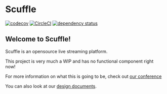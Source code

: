 # Scuffle

[![codecov](https://codecov.io/gh/ScuffleTV/scuffle/branch/main/graph/badge.svg?token=LJCYSZR4IV)](https://codecov.io/gh/ScuffleTV/scuffle)
[![CircleCI](https://dl.circleci.com/status-badge/img/gh/ScuffleTV/scuffle/tree/main.svg?style=svg)](https://dl.circleci.com/status-badge/redirect/gh/ScuffleTV/scuffle/tree/main)
[![dependency status](https://deps.rs/repo/github/ScuffleTV/scuffle/status.svg)](https://deps.rs/repo/github/ScuffleTV/scuffle)

## Welcome to Scuffle!

Scuffle is an opensource live streaming platform.

This project is very much a WIP and has no functional component right now!

For more information on what this is going to be, check out [our conference](https://www.youtube.com/watch?v=QvQpMRkzoVM&t=593s)

You can also look at our [design documents](./design/README.md).
